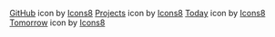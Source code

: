 <a target="_blank" href="https://icons8.com/icon/62856/github">GitHub</a> icon by <a target="_blank" href="https://icons8.com">Icons8</a>
<a target="_blank" href="https://icons8.com/icon/25391/group-of-projects">Projects</a> icon by <a target="_blank" href="https://icons8.com">Icons8</a>
<a target="_blank" href="https://icons8.com/icon/1074/today">Today</a> icon by <a target="_blank" href="https://icons8.com">Icons8</a>
<a target="_blank" href="https://icons8.com/icon/bJ1HZXlCwJiE/tomorrow">Tomorrow</a> icon by <a target="_blank" href="https://icons8.com">Icons8</a>